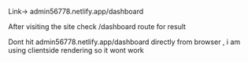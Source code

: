 Link-> admin56778.netlify.app/dashboard

After visiting the site check /dashboard route for result 

Dont hit admin56778.netlify.app/dashboard directly from browser , i am using clientside rendering so it wont work
